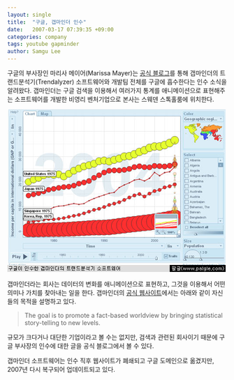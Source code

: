 ```yaml
---
layout: single
title:  "구글, 갭마인더 인수"
date:   2007-03-17 07:39:35 +09:00
categories: company
tags: youtube gapminder
author: Samgu Lee
---
```

구글의 부사장인 마리사 메이어(Marissa Mayer)는 [공식 블로그](http://googleblog.blogspot.com/2007/03/world-in-motion.html)를 통해 갭마인더의 트랜드분석기(Trendalyzer) 소프트웨어와 개발팀 전체를 구글에 흡수한다는 인수 소식을 알려왔다. 갭마인더는 구글 검색을 이용해서 여러가지 통계를 애니메이션으로 표현해주는 소프트웨어를 개발한 비영리 벤처기업으로 본사는 스웨덴 스톡홀룸에 위치한다.

![구글이 인수한 갭마인더의 트랜드분석기](/assets/trend-analytics-of-gapminder.jpg)

갭마인더라는 회사는 데이터의 변화를 애니메이션으로 표현하고, 그것을 이용해서 어떤 의미나 가치를 찾아내는 일을 한다. 갭마인더의 [공식 웹사이트](http://www.gapminder.org/)에서는 아래와 같이 자신들의 목적을 설명하고 있다.

> The goal is to promote a fact-based worldview by bringing statistical story-telling to new levels. 

규모가 크다거나 대단한 기업이라고 볼 수는 없지만, 검색과 관련된 회사이기 때문에 구글 부사장의 인수에 대한 글을 공식 블로그에서 볼 수 있다.

갭마인더 소프트웨어는 인수 직후 웹사이트가 폐쇄되고 구글 도메인으로 옮겼지만, 2007년 다시 복구되어 업데이트되고 있다.
